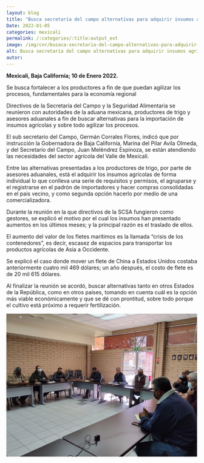 ```yaml
---
layout: blog
title: "Busca secretaría del campo alternativas para adquirir insumos agrícolas para el valle de Mexicali"
Date: 2022-01-05
categories: mexicali
permalink: /:categories/:title:output_ext
image: /img/cnr/busaca-secretaria-del-campo-alternativas-para-adquirir-insumos-agricolas-para-el-valle-de-mexicali.png
alt: Busca secretaría del campo alternativas para adquirir insumos agrícolas para el valle de Mexicali"
autor:
---
```


**Mexicali, Baja California; 10 de Enero 2022.** 

 Se busca fortalecer a los productores a fin de que puedan agilizar los procesos, fundamentales para la economía regional

 Directivos de la Secretaría del Campo y la Seguridad Alimentaria se reunieron con autoridades de la aduana mexicana, productores de trigo y asesores aduanales a fin de buscar alternativas para la importación de insumos agrícolas y sobre todo agilizar los procesos.

El sub secretario del Campo, Germán Corrales Flores, indicó que por instrucción la Gobernadora de Baja California, Marina del Pilar Avila Olmeda, y del Secretario del Campo, Juan Meléndrez Espinoza, se están atendiendo las necesidades del sector agrícola del Valle de Mexicali. 

Entre las alternativas presentadas a los productores de trigo, por parte de asesores aduanales, está el adquirir los insumos agrícolas de forma individual lo que conlleva una serie de requisitos y permisos, el agruparse y el registrarse en el padrón de importadores y hacer compras consolidadas en el país vecino, y como segunda opción hacerlo por medio de una comercializadora.

Durante la reunión en la que directivos de la SCSA fungieron como gestores, se explicó el motivo por el cual los insumos han presentado aumentos en los últimos meses; y la principal razón es el traslado de ellos.

El aumento del valor de los fletes marítimos es la llamada “crisis de los contenedores”, es decir, escasez de espacios para transportar los productos agrícolas de Asia a Occidente.

Se explicó el caso donde mover un flete de China a Estados Unidos costaba anteriormente cuatro mil 469 dólares; un año después, el costo de flete es de 20 mil 615 dólares. 

Al finalizar la reunión se acordó, buscar alternativas tanto en otros Estados de la República, como en otros países, tomando en cuenta cuál es la opción más viable económicamente y que se dé con prontitud, sobre todo porque el cultivo está próximo a requerir fertilización.

<div id="carouselExampleSlidesOnly" class="carousel slide" data-ride="carousel">
  <div class="carousel-inner">
    <div class="carousel-item active">
       <img class="d-block w-100" src="/img/cnr/busaca-secretaria-del-campo-alternativas-para-adquirir-insumos-agricolas-para-el-valle-de-mexicali.png" loading="lazy"  alt="Busca secretaría del campo alternativas para adquirir insumos agrícolas para el valle de Mexicali">
    </div>
  </div>
</div>